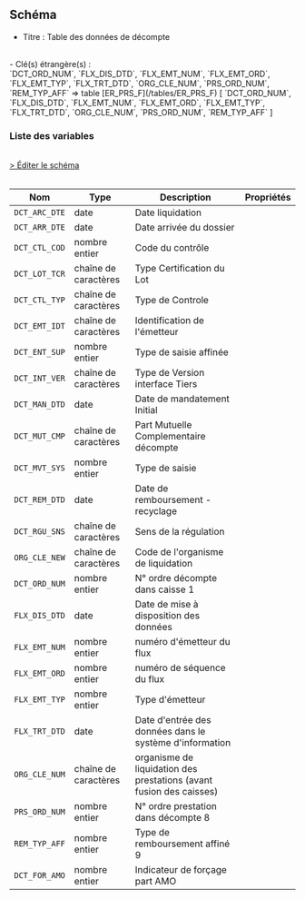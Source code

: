 ## Schéma

- Titre : Table des données de décompte
<br />
- Clé(s) étrangère(s) : <br />
`DCT_ORD_NUM`, `FLX_DIS_DTD`, `FLX_EMT_NUM`, `FLX_EMT_ORD`, `FLX_EMT_TYP`, `FLX_TRT_DTD`, `ORG_CLE_NUM`, `PRS_ORD_NUM`, `REM_TYP_AFF` => table [ER_PRS_F](/tables/ER_PRS_F) [ `DCT_ORD_NUM`, `FLX_DIS_DTD`, `FLX_EMT_NUM`, `FLX_EMT_ORD`, `FLX_EMT_TYP`, `FLX_TRT_DTD`, `ORG_CLE_NUM`, `PRS_ORD_NUM`, `REM_TYP_AFF` ]<br />

### Liste des variables
<br />
<div>
    <a href="https://gitlab.com/healthdatahub/schema-snds/edit/master/schemas/DCIR/ER_DCT_F.json"  
    arget="_blank" rel="noopener noreferrer">> Éditer le schéma</a>
    <OutboundLink />
</div>
<br />

Nom|Type|Description|Propriétés
-|-|-|-
`DCT_ARC_DTE`|date|Date liquidation||
`DCT_ARR_DTE`|date|Date arrivée du dossier||
`DCT_CTL_COD`|nombre entier|Code du contrôle||
`DCT_LOT_TCR`|chaîne de caractères|Type Certification du Lot||
`DCT_CTL_TYP`|chaîne de caractères|Type de Controle||
`DCT_EMT_IDT`|chaîne de caractères|Identification de l&#x27;émetteur||
`DCT_ENT_SUP`|nombre entier|Type de saisie affinée||
`DCT_INT_VER`|chaîne de caractères|Type de Version interface Tiers||
`DCT_MAN_DTD`|date|Date de mandatement Initial||
`DCT_MUT_CMP`|chaîne de caractères|Part Mutuelle Complementaire décompte||
`DCT_MVT_SYS`|nombre entier|Type de saisie||
`DCT_REM_DTD`|date|Date de remboursement - recyclage||
`DCT_RGU_SNS`|chaîne de caractères|Sens de la régulation||
`ORG_CLE_NEW`|chaîne de caractères|Code de l&#x27;organisme de liquidation||
`DCT_ORD_NUM`|nombre entier|N° ordre décompte dans caisse                      1||
`FLX_DIS_DTD`|date|Date de mise à disposition des données||
`FLX_EMT_NUM`|nombre entier|numéro d&#x27;émetteur du flux||
`FLX_EMT_ORD`|nombre entier|numéro de séquence du flux||
`FLX_EMT_TYP`|nombre entier|Type d&#x27;émetteur||
`FLX_TRT_DTD`|date|Date d&#x27;entrée des données dans le système d&#x27;information||
`ORG_CLE_NUM`|chaîne de caractères|organisme de liquidation des prestations (avant fusion des caisses)||
`PRS_ORD_NUM`|nombre entier|N° ordre prestation dans décompte                 8||
`REM_TYP_AFF`|nombre entier|Type de remboursement affiné 9||
`DCT_FOR_AMO`|nombre entier|Indicateur de forçage part AMO||

